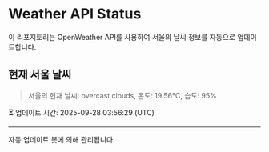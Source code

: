 
# Weather API Status

이 리포지토리는 OpenWeather API를 사용하여 서울의 날씨 정보를 자동으로 업데이트합니다.

## 현재 서울 날씨
> 서울의 현재 날씨: overcast clouds, 온도: 19.56°C, 습도: 95%

⏳ 업데이트 시간: 2025-09-28 03:56:29 (UTC)

---
자동 업데이트 봇에 의해 관리됩니다.
